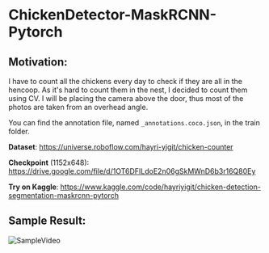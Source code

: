# ChickenDetector-MaskRCNN-Pytorch
## **Motivation:**
I have to count all the chickens every day to check if they are all in the hencoop. As it's hard to count them in the nest, I decided to count them using CV. I will be placing the camera above the door, thus most of the photos are taken from an overhead angle.

You can find the annotation file, named `_annotations.coco.json`, in the train folder.


**Dataset**: https://universe.roboflow.com/hayri-yigit/chicken-counter

**Checkpoint** (1152x648): https://drive.google.com/file/d/1OT6DFILdoE2n06gSkMWnD6b3r16Q80Ey

**Try on Kaggle**: https://www.kaggle.com/code/hayriyigit/chicken-detection-segmentation-maskrcnn-pytorch 

## **Sample Result:**
![SampleVideo](https://github.com/hayriyigit/ChickenDetector-MaskRCNN-Pytorch/blob/main/asset/result.gif)
